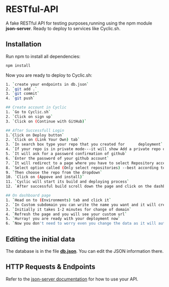 # RESTful-API
A fake RESTful API for testing purposes,running using the npm module **json-server**. Ready to deploy to services like Cyclic.sh.

## Installation
Run npm to install all dependencies:

```sh
npm install
```

Now you are ready to deploy to Cyclic.sh:

```sh
1. `create your endpoints in db.json`
2. `git add .`
3. `git commit`
4. `git push`
```
```sh
## Create account in Cyclic
1. `Go to Cyclic.sh`
2. `Click on sign up`
3. `Click on (Continue with GitHub)`

## After Successfull Login
1.`Click on Deploy button`
2. `Click on (Link Your Own) tab`
3. `In search box type your repo that you created for      deployment`
4. `If your repo is in private mode---it will show Add a private repo option below----click on it`
5. `It will ask for a password confirmation of github`
6. `Enter the password of your github account`
7. `It will redirect to a page where you have to select Repository access`.
8. `Select option called (Only select repositories) --best according to my view.`
9. `Then choose the repo from the dropdown`
10. `Click on (Appove and install)`
11. `Cyclic will start its build and deploying process`
12. `After successful build scroll down the page and click on the dashboard button`

## On dashboard page
1. `Head on to (Environments) tab and click it`
2. `In Custom subdomain you can write the name you want and it will create an additional subdomain for you`
3. `Initially it takes 1-2 minutes for change of domain`
4. `Refresh the page and you will see your custom url`
5. `Hurray! you are ready with your deployment now`
6. `Now you don't need to worry even you change the data as it will automatically deploy after each commit to that repo`
```

## Editing the initial data

The database is in the file **[db.json](db.json)**. You can edit the JSON information there.

## HTTP Requests & Endpoints

Refer to the [json-server documentation](https://github.com/typicode/json-server) for how to use your API.